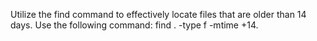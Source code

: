Utilize the find command to effectively locate files that are older than 14 days. Use the following command: find . -type f -mtime +14.
